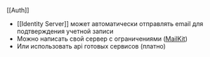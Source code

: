 [[Auth]]

- [[Identity Server]] может автоматически отправлять email для подтверждения учетной записи
- Можно написать свой сервер с ограничениями ([MailKit](https://blog.christian-schou.dk/send-emails-with-asp-net-core-with-mailkit/))
- Или использовать api готовых сервисов (платно)